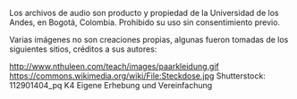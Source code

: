 Los archivos de audio son producto y propiedad de la Universidad de los Andes, en Bogotá, Colombia. Prohibido su uso sin consentimiento previo.

Varias imágenes no son creaciones propias, algunas fueron tomadas de los siguientes sitios, créditos a sus autores:

http://www.nthuleen.com/teach/images/paarkleidung.gif
https://commons.wikimedia.org/wiki/File:Steckdose.jpg
Shutterstock: 112901404_pq K4
Eigene Erhebung und Vereinfachung